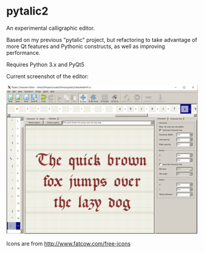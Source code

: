 # pytalic2
An experimental calligraphic editor.  

Based on my previous "pytalic" project, but refactoring to take advantage of more Qt features and Pythonic constructs, as well as improving performance.  

Requires Python 3.x and PyQt5

Current screenshot of the editor:

![alt screenshot](https://github.com/dsizzle/pytalic2/blob/master/pytalic_editor_screen02.PNG)

Icons are from http://www.fatcow.com/free-icons